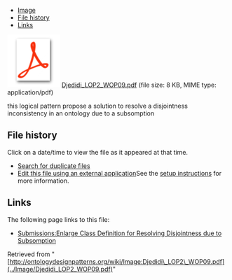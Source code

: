 * [Image](../Image/Djedidi_LOP2_WOP09.pdf#file)
* [File history](../Image/Djedidi_LOP2_WOP09.pdf#filehistory)
* [Links](../Image/Djedidi_LOP2_WOP09.pdf#filelinks)

[![](../skins/common/images/icons/fileicon-pdf.png)](../Image/Djedidi_LOP2_WOP09.pdf "Djedidi LOP2 WOP09.pdf")
[Djedidi\_LOP2\_WOP09.pdf](../images/e/e1/Djedidi_LOP2_WOP09.pdf "Djedidi LOP2 WOP09.pdf")‎  (file size: 8 KB, MIME type: application/pdf)




this logical pattern propose a solution to resolve a disjointness inconsistency in an ontology due to a subsomption




## File history

Click on a date/time to view the file as it appeared at that time.



  
* [Search for duplicate files](http://ontologydesignpatterns.org/wiki/Special:FileDuplicateSearch/Djedidi_LOP2_WOP09.pdf "Special:FileDuplicateSearch/Djedidi LOP2 WOP09.pdf")
* [Edit this file using an external application](http://ontologydesignpatterns.org/wiki/index.php?title=Image:Djedidi_LOP2_WOP09.pdf&action=edit&externaledit=true&mode=file "Image:Djedidi LOP2 WOP09.pdf")See the [setup instructions](http://www.mediawiki.org/wiki/Manual:External_editors "http://www.mediawiki.org/wiki/Manual:External_editors") for more information.

## Links



The following page links to this file:


* [Submissions:Enlarge Class Definition for Resolving Disjointness due to Subsomption](../Submissions/Enlarge_Class_Definition_for_Resolving_Disjointness_due_to_Subsomption "Submissions:Enlarge Class Definition for Resolving Disjointness due to Subsomption")


Retrieved from "[http://ontologydesignpatterns.org/wiki/Image:Djedidi\_LOP2\_WOP09.pdf](../Image/Djedidi_LOP2_WOP09.pdf)"